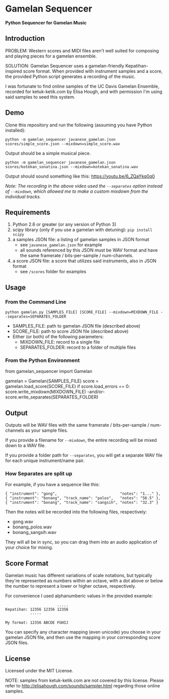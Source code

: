 # Gamelan Sequencer

**Python Sequencer for Gamelan Music**

## Introduction

PROBLEM: Western scores and MIDI files aren't well suited for composing and playing pieces for a gamelan ensemble.

SOLUTION: Gamelan Sequencer uses a gamelan-friendly Kepatihan-inspired score format.  When provided with instrument samples and a score, the provided Python script generates a recording of the music.

I was fortunate to find online samples of the UC Davis Gamelan Ensemble, recorded for ketuk-ketik.com by Elisa Hough, and with permission I'm using said samples to seed this system.

## Demo

Clone this repository and run the following (assuming you have Python installed):

`python -m gamelan_sequencer javanese_gamelan.json scores/simple_score.json --mixdown=simple_score.wav`

Output should be a simple musical piece.

`python -m gamelan_sequencer javanese_gamelan.json scores/kotekan_sonatina.json --mixdown=kotekan_sonatina.wav`

Output should sound something like this: https://youtu.be/6_ZQaYkq0q0

_Note: The recording in the above video used the `--separates` option instead of `--mixdown`, which allowed me to make a custom mixdown from the individual tracks._


## Requirements

1. Python 2.6 or greater (or any version of Python 3)
2. scipy library (only if you use a gamelan with detuning): `pip install scipy`
3. a samples JSON file: a listing of gamelan samples in JSON format
   - see `javanese_gamelan.json` for example
   - all sounds referenced by this JSON must be WAV format and have the same framerate / bits-per-sample / num-channels.
4. a score JSON file: a score that utilizes said instruments, also in JSON format
   - see `/scores` folder for examples

## Usage

### From the Command Line
 
`python gamelan.py [SAMPLES_FILE] [SCORE_FILE] --mixdown=MIXDOWN_FILE --separates=SEPARATES_FOLDER`

- SAMPLES_FILE: path to gamelan JSON file (described above)
- SCORE_FILE: path to score JSON file (described above)
- Either (or both) of the following parameters:
  - MIXDOWN_FILE: record to a single file
  - SEPARATES_FOLDER: record to a folder of multiple files   

### From the Python Environment

from gamelan_sequencer import Gamelan

gamelan = Gamelan(SAMPLES_FILE)
score = gamelan.load_score(SCORE_FILE)
if score.load_errors == 0:
   score.write_mixdown(MIXDOWN_FILE)
   -and/or-
   score.write_separates(SEPARATES_FOLDER)

## Output

Outputs will be WAV files with the same framerate / bits-per-sample / num-channels as your sample files.

If you provide a filename for `--mixdown`, the entire recording will be mixed down to a WAV file.

If you provide a folder path for `--separates`, you will get a separate WAV file for each unique instrument/name pair. 

### How Separates are split up

For example, if you have a sequence like this:
```
{ "instrument": "gong",                            "notes": "1..." },
{ "instrument": "bonang", "track_name": "polos",   "notes": "56.5" },
{ "instrument": "bonang", "track_name": "sangsih", "notes": "32.3" }
```
Then the notes will be recorded into the following files, respectively: 
- gong.wav
- bonang_polos.wav
- bonang_sangsih.wav

They will all be in sync, so you can drag them into an audio application of your choice for mixing.


## Score Format

Gamelan music has different variations of scale notations, but typically they're represented as numbers within an octave, with a dot above or below the number to represent a lower or higher octave, respectively.

For convenience I used alphanumberic values in the provided example:

```
                       .....
Kepatihan: 12356 12356 12356
           ·····

My format: 12356 ABCDE FGHIJ
```

You can specify any character mapping (even unicode) you choose in your gamelan JSON file, and then use the mapping in your corresponding score JSON files.

## License

Licensed under the MIT License.

NOTE: samples from ketuk-ketik.com are not covered by this license.  Please refer to http://elisahough.com/sounds/sampler.html regarding those online samples.

